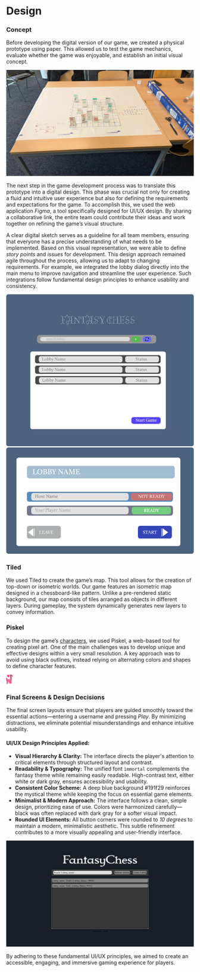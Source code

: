 # Design
### Concept
Before developing the digital version of our game, we created a physical prototype using paper. 
This allowed us to test the game mechanics, evaluate whether the game was enjoyable, and establish an initial visual concept.

![image.png](../img/figma/image.png)

The next step in the game development process was to translate this prototype into a digital design. 
This phase was crucial not only for creating a fluid and intuitive user experience but also for defining the requirements and expectations for the game. 
To accomplish this, we used the web application *Figma*, a tool specifically designed for UI/UX design. 
By sharing a collaborative link, the entire team could contribute their ideas and work together on refining the game’s visual structure.

A clear digital sketch serves as a guideline for all team members, ensuring that everyone has a precise understanding of what needs to be implemented. 
Based on this visual representation, we were able to define *story points* and *issues* for development. This design approach remained agile throughout the process, allowing us to adapt to changing requirements. For example, we integrated the lobby dialog directly into the main menu to improve navigation and streamline the user experience. Such integrations follow fundamental design principles to enhance usability and consistency.

![mainmenu.webp](../img/figma/mainmenu.webp)
![lobbyDialog.webp](../img/figma/lobbyDialog.webp)

### Tiled

We used Tiled to create the game’s map. 
This tool allows for the creation of top-down or isometric worlds. 
Our game features an isometric map designed in a chessboard-like pattern. 
Unlike a pre-rendered static background, our map consists of tiles arranged as objects in different layers. 
During gameplay, the system dynamically generates new layers to convey information. 


### Piskel
To design the game’s [characters](Characters.md), we used Piskel, a web-based tool for creating pixel art. 
One of the main challenges was to develop unique and effective designs within a very small resolution. 
A key approach was to avoid using black outlines, instead relying on alternating colors and shapes to define character features. 


![blossom-back.png](../img/characters/blossom-back.png)


### Final Screens & Design Decisions
The final screen layouts ensure that players are guided smoothly toward the essential actions—entering a username and pressing *Play*. 
By minimizing distractions, we eliminate potential misunderstandings and enhance intuitive usability.

#### UI/UX Design Principles Applied:
- **Visual Hierarchy & Clarity:** The interface directs the player's attention to critical elements through structured layout and contrast.
- **Readability & Typography:** The unified font `ìmmortal` complements the fantasy theme while remaining easily readable. High-contrast text, either white or dark gray, ensures accessibility and usability.
- **Consistent Color Scheme:** A deep blue background #191f29 reinforces the mystical theme while keeping the focus on essential game elements.
- **Minimalist & Modern Approach:** The interface follows a clean, simple design, prioritizing ease of use. Colors were harmonized carefully—black was often replaced with dark gray for a softer visual impact.
- **Rounded UI Elements:** All button corners were rounded to *10 degrees* to maintain a modern, minimalistic aesthetic. This subtle refinement contributes to a more visually appealing and user-friendly interface.

![Lobbyscreen.png](../img/screens/Lobbyscreen.png)


By adhering to these fundamental UI/UX principles, we aimed to create an accessible, engaging, and immersive gaming experience for players.




